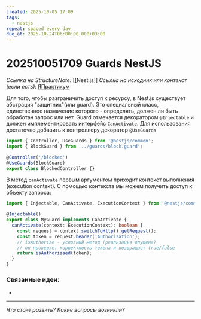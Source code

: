 ```yaml
---
created: 2025-10-05 17:09
tags:
  - nestjs
repeat: spaced every day
due_at: 2025-10-24T06:00:00.000+03:00
---
```

# 202510051709  Guards NestJS

*Ссылка на StructureNote:* [[Nest.js]]
*Ссылка на исходник или контекст (если есть):* [ЯПрактикум](https://practicum.yandex.ru/trainer/backend-nodejs/lesson/4a7f433e-2cdd-49d1-bbf2-b02c818cf2b1/task/0c27cf46-9eba-4d25-87f9-06e81141af66/)

Для того, чтобы разграничить доступ к ресурсу, в Nest.js существует абстрация "защитник"(или guard). Это специальный класс, единственное назначение которого - определять, должен ли быть обработан запрос или нет. Guard отмечается декоратором `@Injectable` и должен имплементировать интерфейс `CanActivate`. Для использования достаточно добавить к контроллеру декоратор `@UseGuards`

```ts
import { Controller, UseGuards } from '@nestjs/common';
import { BlockGuard } from '../guards/block.guard';

@Controller('/blocked')
@UseGuards(BlockGuard)
export class BlockedController {}
```

В метод `canActivate` первым аргументом приходит контекст выполнения (execution context). С помощью контекста мы можем получить доступ к объекту запроса:

```ts
import { Injectable, CanActivate, ExecutionContext } from '@nestjs/common';

@Injectable()
export class MyGuard implements CanActivate {
  canActivate(context: ExecutionContext): boolean {
    const request = context.switchToHttp().getRequest();
    const token = request.header('Authorization');
    // isAuthorize - условный метод (реализация опущена)
    // он проверяет корректность токена и возвращает true/false
    return isAuthorizaed(token);
  }
}
```

### Связанные идеи:

* 
---

*Что стоит развить? Какие вопросы возникли?*
